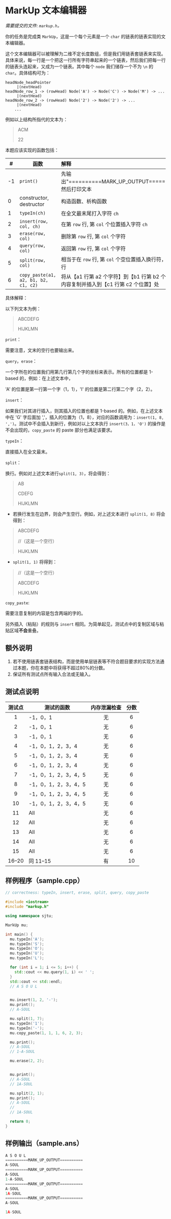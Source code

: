 # MarkUp 文本编辑器

*需要提交的文件: `markup.h`。*

你的任务是完成类 `MarkUp`，这是一个每个元素是一个 `char` 的链表的链表实现的文本编辑器。

这个文本编辑器可以被理解为二维不定长度数组，但是我们用链表套链表来实现。具体来说，每一行是一个把这一行所有字符串起来的一个链表，然后我们把每一行的链表头连起来，又成为一个链表。其中每个 `node` 我们储存一个不为 `\n` 的 `char`。具体结构可为：

```
headNode_headPointer
     |(nextHead)
headNode_row_1 -> (rowHead) Node('A') -> Node('C') -> Node('M') -> ...
     |(nextHead)
headNode_row_2 -> (rowHead) Node('2') -> Node('2') -> ...
     |(nextHead)
    ...
```

例如以上结构所指代的文本为：

> ACM
>
> 22

本题应该实现的函数包括：


| #  | 函数                          | 解释                                                                           |
| ---- | ------------------------------- | :------------------------------------------------------------------------------ |
| -1 | `print()`                       | 先输出"==========MARK_UP_OUTPUT==========\n"，然后打印文本                           |
| 0  | constructor, destructor       | 构造函数、析构函数                                                             |
| 1  | `typeIn(ch)`                   | 在全文最末尾打入字符 `ch`                                                      |
| 2  | `insert(row, col, ch)`       | 在第 `row` 行, 第 `col` 个位置插入字符 `ch`                                      |
| 3  | `erase(row, col)`            | 删除第 `row` 行, 第 `col` 个字符                                                 |
| 4  | `query(row, col)`            | 返回第 `row` 行, 第 `col` 个字符                                                 |
| 5  | `split(row, col)`            | 相当于在 `row` 行, 第 `col` 个空位置插入换行符，该行裂成两行         |
| 6  | `copy_paste(a1, a2, b1, b2, c1, c2)` | 将从【a1 行第 a2 个字符】到【b1 行第 b2 个字符】这段内容复制并插入到【c1 行第 c2 个位置】处 |

具体解释：

以下列文本为例：

> ABCDEFG
>
> HIJKLMN

`print`：

需要注意，文末的空行也要输出来。

`query`，`erase`：

一个字所在的位置我们用第几行第几个字的坐标来表示。所有的位置都是 1-based 的，例如：在上述文本中，

'A' 的位置是第一行第一个字（1，1），'I' 的位置是第二行第二个字（2，2）。

`insert`：

如果我们对其进行插入，则其插入的位置也都是 1-based 的。例如，在上述文本中在 'G' 字后面加 ','，插入的位置为（1，8），对应的函数调用为：`insert(1, 8, ',')`。测试中不会插入到新行，例如对以上文本执行 `insert(3，1，'O')` 的操作是不会出现的，`copy_paste` 的 paste 部分也满足该要求。

`typeIn`：

直接插入在全文最末。

`split`：

换行。例如对上述文本进行`split(1, 3)`，将会得到：

> AB
>
> CDEFG
>
> HIJKLMN

- 若换行发生在边界，则会产生空行。例如，对上述文本进行 `split(1, 8)` 将会得到：

> ABCDEFG
>
> //（这是一个空行）
>
> HIJKLMN

- `split(1, 1)` 将得到：

> //（这是一个空行）
>
> ABCDEFG
>
> HIJKLMN

`copy_paste`: 

需要注意复制的内容是包含两端的字的。

另外插入（粘贴）的规则与 `insert` 相同。为简单起见，测试点中的复制区域与粘贴区域**不会**重叠。

## 额外说明

1. 若不使用链表套链表结构，而是使用单层链表等不符合题目要求的实现方法通过本题，你在本题中将获得不超过80%的分数。
2. 保证所有测试点所有输入合法或无输入。

## 测试点说明


| 测试点 | 测试的函数           | 内存泄漏检查 | 分数 |
| :--------: | ---------------------- | :--------------: | :------: |
| 1      | -1，0，1             | 无            | 6    |
| 2      | -1，0，1             | 无            | 6    |
| 3      | -1，0，1             | 无            | 6    |
| 4      | -1，0，1，2，3，4    | 无            | 6    |
| 5      | -1，0，1，2，3，4    | 无            | 6    |
| 6      | -1，0，1，2，3，4    | 无            | 6    |
| 7      | -1，0，1，2，3，4，5 | 无            | 6    |
| 8      | -1，0，1，2，3，4，5 | 无            | 6    |
| 9      | -1，0，1，2，3，4，5 | 无            | 6    |
| 10     | -1，0，1，2，3，4，5 | 无            | 6    |
| 11     | All                  | 无            | 6    |
| 12     | All                  | 无            | 6    |
| 13     | All                  | 无            | 6    |
| 14     | All                  | 无            | 6    |
| 15     | All                  | 无            | 6    |
| 16–20 | 同 11–15 | 有 | 10 |

## 样例程序（sample.cpp）

```cpp
// correctness: typeIn, insert, erase, split, query, copy_paste

#include <iostream>
#include "markup.h"

using namespace sjtu;

MarkUp mu;

int main() {
  mu.typeIn('A');
  mu.typeIn('S');
  mu.typeIn('O');
  mu.typeIn('U');
  mu.typeIn('L');

  for (int i = 1; i <= 5; i++) {
    std::cout << mu.query(1, i) << ' ';
  }
  std::cout << std::endl;
  // A S O U L 


  mu.insert(1, 2, '-');
  mu.print();
  // A-SOUL

  mu.split(1, 7);
  mu.typeIn('1');
  mu.typeIn('-');
  mu.copy_paste(1, 1, 1, 6, 2, 3);

  mu.print();
  // A-SOUL
  // 1-A-SOUL

  mu.erase(2, 2);


  mu.print();
  // A-SOUL
  // 1A-SOUL

  mu.split(2, 1);
  mu.print();
  // A-SOUL
  //
  // 1A-SOUL

  return 0;
}
```

## 样例输出（sample.ans）

```cpp
A S O U L 
==========MARK_UP_OUTPUT==========
A-SOUL
==========MARK_UP_OUTPUT==========
A-SOUL
1-A-SOUL
==========MARK_UP_OUTPUT==========
A-SOUL
1A-SOUL
==========MARK_UP_OUTPUT==========
A-SOUL

1A-SOUL
```
